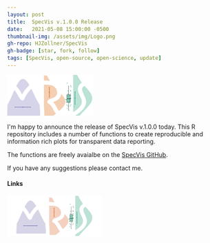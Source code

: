 ```yaml
---
layout: post
title:  SpecVis v.1.0.0 Release
date:   2021-05-08 15:00:00 -0500
thumbnail-img: /assets/img/Logo.png
gh-repo: HJZollner/SpecVis
gh-badge: [star, fork, follow]
tags: [SpecVis, open-source, open-science, update]
---
```


![SpecVis](/assets/img/Logo.png)

I'm happy to announce the release of SpecVis v.1.0.0 today. This R repository includes a number of functions to create reproducible and information rich plots for transparent data reporting.

The functions are freely avaialbe on the [SpecVis GitHub](https://github.com/HJZollner/SpecVis/releases).

If you have any suggestions please contact me.

#### Links
[![Visualization](/assets/img/SpecVis.png)](https://github.com/HJZollner/SpecVis)
